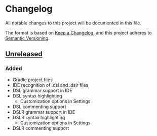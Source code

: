 # Changelog

All notable changes to this project will be documented in this file.

The format is based on [Keep a Changelog](https://keepachangelog.com/en/1.1.0/),
and this project adheres to [Semantic Versioning](https://semver.org/spec/v2.0.0.html).

## [Unreleased]

### Added

- Gradle project files
- IDE recognition of .dsl and .dslr files
- DSL grammar support in IDE
- DSL syntax highlighting
  - Customization options in Settings
- DSL commenting support
- DSLR grammar support in IDE
- DSLR syntax highlighting
  - Customization options in Settings
- DSLR commenting support

[unreleased]: https://github.com/Kelavandoril/Drools-DSL-Plugin/compare/main...develop